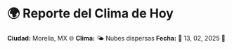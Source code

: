 # 🌍 Reporte del Clima de Hoy

**Ciudad:** Morelia, MX 🌐
**Clima:** 🌤️ Nubes dispersas
**Fecha:** 📅 13, 02, 2025 🚀
